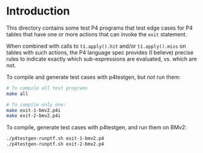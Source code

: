 # Introduction

This directory contains some test P4 programs that test edge cases for
P4 tables that have one or more actions that can invoke the `exit`
statement.

When combined with calls to `t1.apply().hit` and/or `t1.apply().miss`
on tables with such actions, the P4 language spec provides (I believe)
precise rules to indicate exactly which sub-expressions are evaluated,
vs. which are not.

To compile and generate test cases with p4testgen, but _not_ run them:
```bash
# To compile all test programs
make all

# To compile only one:
make exit-1-bmv2.p4i
make exit-2-bmv2.p4i
```

To compile, generate test cases with p4testgen, and run them on BMv2:
```bash
./p4testgen-runptf.sh exit-1-bmv2.p4
./p4testgen-runptf.sh exit-2-bmv2.p4
```
